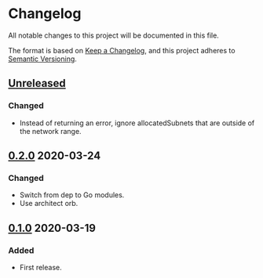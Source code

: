 # Changelog

All notable changes to this project will be documented in this file.

The format is based on [Keep a Changelog](https://keepachangelog.com/en/1.0.0/),
and this project adheres to [Semantic Versioning](https://semver.org/spec/v2.0.0.html).



## [Unreleased]

### Changed

- Instead of returning an error, ignore allocatedSubnets that are outside of the network range.

## [0.2.0] 2020-03-24

### Changed

- Switch from dep to Go modules.
- Use architect orb.



## [0.1.0] 2020-03-19

### Added

- First release.



[Unreleased]: https://github.com/giantswarm/ipam/compare/v0.2.0...HEAD
[0.2.0]: https://github.com/giantswarm/ipam/compare/v0.1.0...v0.2.0
[0.1.0]: https://github.com/giantswarm/ipam/releases/tag/v0.1.0
